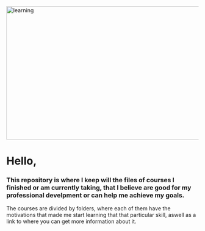 <img align="center" alt="learning" height=350px width=900px src="https://celero.com.br/blog/wp-content/uploads/2020/07/um-caderno-um-notebook-e-uma-x%C3%ADcara-de-caf%C3%A9-sobre-uma-mesa.jpg" />

<h1>Hello,</h1>
<h3>This repository is where I keep will the files of courses I finished or am currently taking, that I believe are good for my professional develpment or can help me achieve my goals.</h3>

The courses are divided by folders, where each of them have the motivations that made me start learning that that particular skill, aswell as a link to where you can get more information about it.
